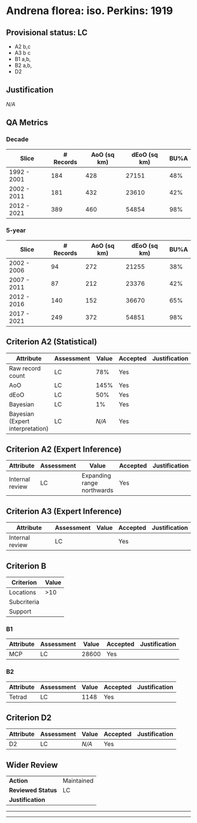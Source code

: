 # Andrena florea: iso. Perkins: 1919
## Provisional status: LC
- A2 b,c
- A3 b
c
- B1 a,b, 
- B2 a,b, 
- D2

## Justification
*N/A*
## QA Metrics
### Decade
| Slice | # Records | AoO (sq km) | dEoO (sq km) |BU%A |
|---|---|---|---|---|
|1992 - 2001|184|428|27151|48%|
|2002 - 2011|181|432|23610|42%|
|2012 - 2021|389|460|54854|98%|
### 5-year
| Slice | # Records | AoO (sq km) | dEoO (sq km) |BU%A |
|---|---|---|---|---|
|2002 - 2006|94|272|21255|38%|
|2007 - 2011|87|212|23376|42%|
|2012 - 2016|140|152|36670|65%|
|2017 - 2021|249|372|54851|98%|
## Criterion A2 (Statistical)
|Attribute|Assessment|Value|Accepted|Justification
|---|---|---|---|---|
|Raw record count|LC|78%|Yes||
|AoO|LC|145%|Yes||
|dEoO|LC|50%|Yes||
|Bayesian|LC|1%|Yes||
|Bayesian (Expert interpretation)|LC|*N/A*|Yes||
## Criterion A2 (Expert Inference)
|Attribute|Assessment|Value|Accepted|Justification
|---|---|---|---|---|
|Internal review|LC|Expanding range northwards|Yes||
## Criterion A3 (Expert Inference)
|Attribute|Assessment|Value|Accepted|Justification
|---|---|---|---|---|
|Internal review|LC||Yes||
## Criterion B
|Criterion| Value|
|---|---|
|Locations|>10|
|Subcriteria||
|Support||
### B1
|Attribute|Assessment|Value|Accepted|Justification
|---|---|---|---|---|
|MCP|LC|28600|Yes||
### B2
|Attribute|Assessment|Value|Accepted|Justification
|---|---|---|---|---|
|Tetrad|LC|1148|Yes||
## Criterion D2
|Attribute|Assessment|Value|Accepted|Justification
|---|---|---|---|---|
|D2|LC|*N/A*|Yes||
## Wider Review
|  |  |
|---|---|
|**Action**|Maintained|
|**Reviewed Status**|LC|
|**Justification**||
---
 ---
 <br><br>
